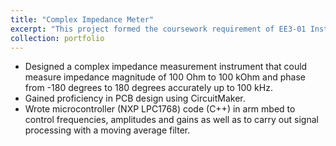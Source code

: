 ```yaml
---
title: "Complex Impedance Meter"
excerpt: "This project formed the coursework requirement of EE3-01 Instrumentation."
collection: portfolio
---
```



* Designed a complex impedance measurement instrument that could measure impedance magnitude of 100 Ohm to 100 kOhm and phase from -180     degrees to 180 degrees accurately up to 100 kHz.
* Gained proficiency in PCB design using CircuitMaker.
* Wrote microcontroller (NXP LPC1768) code (C++) in arm mbed to control frequencies, amplitudes and gains as well as to carry out signal   processing with a moving average filter.


